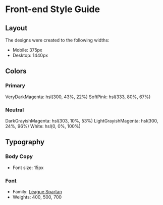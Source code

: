 # Front-end Style Guide

## Layout

The designs were created to the following widths:

- Mobile: 375px
- Desktop: 1440px

## Colors

### Primary

VeryDarkMagenta: hsl(300, 43%, 22%)
SoftPink: hsl(333, 80%, 67%)

### Neutral

DarkGrayishMagenta: hsl(303, 10%, 53%)
LightGrayishMagenta: hsl(300, 24%, 96%)
White: hsl(0, 0%, 100%)

## Typography

### Body Copy

- Font size: 15px

### Font

- Family: [League Spartan](https://fonts.google.com/specimen/League+Spartan)
- Weights: 400, 500, 700
